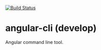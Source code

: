 [![Build Status](https://travis-ci.org/communityjs-tn/angular-cli.svg?branch=develop)](https://travis-ci.org/communityjs-tn/angular-cli)

angular-cli (develop)
===========

Angular command line tool.
